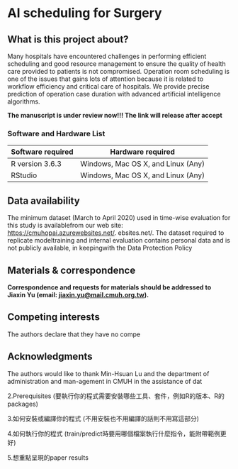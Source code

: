# AI scheduling for Surgery

## What is this project about?

Many hospitals have encountered challenges in performing efficient scheduling and good resource management to ensure the quality of health care provided to patients is not compromised. Operation room scheduling is one of the issues that gains lots of attention because it is related to workflow efficiency and critical care of hospitals. We provide precise prediction of operation case duration with advanced artificial intelligence algorithms.

**The manuscript is under review now!!! The link will release after accept**

### Software and Hardware List
| Software required                   | Hardware required                        
| ------------------------------------| -----------------------------------|
| R version 3.6.3                     | Windows, Mac OS X, and Linux (Any) |
|  RStudio                            | Windows, Mac OS X, and Linux (Any) |


## Data availability

The minimum dataset (March to April 2020) used in time-wise evaluation for this study is availablefrom our web site:  https://cmuhopai.azurewebsites.net/.  ebsites.net/.  The dataset required to replicate modeltraining  and  internal  evaluation  contains  personal  data  and  is  not  publicly  available,  in  keepingwith the Data Protection Policy 

##  Materials & correspondence

**Correspondence and requests for materials should be addressed to Jiaxin Yu (email: jiaxin.yu@mail.cmuh.org.tw).**

## Competing interests
The authors declare that they have no compe

## Acknowledgments
The authors would like to thank Min-Hsuan Lu and the department of administration and man-agement in CMUH in the assistance of dat



2.Prerequisites (要執行你的程式需要安裝哪些工具、套件，例如R的版本、R的packages)

3.如何安裝或編譯你的程式 (不用安裝也不用編譯的話則不用寫這部分)

4.如何執行你的程式 (train/predict時要用哪個檔案執行什麼指令，能附帶範例更好)

5.想重點呈現的paper results

